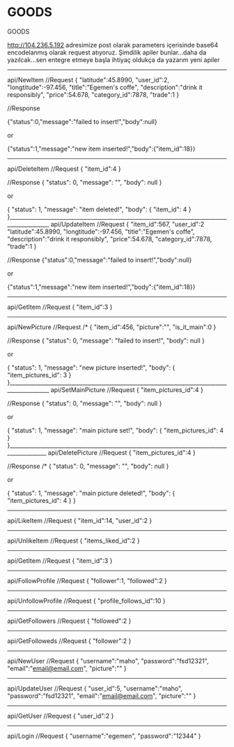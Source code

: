 # GOODS
GOODS

http://104.236.5.192 adresimize post olarak parameters içerisinde base64 encodelanmış olarak request atıyoruz. Şimdilik apiler bunlar...daha da yazılcak...sen entegre etmeye başla ihtiyaç oldukça da yazarım yeni apiler


_____________________________________________________________________________________________
api/NewItem
//Request
{
	"latitude":45.8990,
	"user_id":2,
	"longtitude":-97.456,
	"title":"Egemen's coffe",
	"description":"drink it responsibly",
	"price":54.678,
	"category_id":7878,
	"trade":1
}


//Response

{"status":0,"message":"failed to insert!","body":null}

or

{"status":1,"message":"new item inserted!","body":{"item_id":18}}


_____________________________________________________________________________________________
api/DeleteItem
//Request
{
"item_id":4
}

//Response
{
    "status": 0,
    "message": "<fail message>",
    "body": null
}

or

{
    "status": 1,
    "message": "item deleted!",
    "body": {
        "item_id": 4
    }
}_____________________________________________________________________________________________
api/UpdateItem
//Request
{
	"item_id":567,
	"user_id":2
	"latitude":45.8990,
	"longtitude":-97.456,
	"title":"Egemen's coffe",
	"description":"drink it responsibly",
	"price":54.678,
	"category_id":7878,
	"trade":1
}

//Response
{"status":0,"message":"failed to insert!","body":null}

or

{"status":1,"message":"new item inserted!","body":{"item_id":18}}
_____________________________________________________________________________________________
api/GetItem
//Request
{
	"item_id":3
}

_____________________________________________________________________________________________
api/NewPicture
//Request
/*
{
	"item_id":456,
	"picture":"<base64>",
	"is_it_main":0
}

//Response
{
    "status": 0,
    "message": "failed to insert!",
    "body": null
}

or

{
    "status": 1,
    "message": "new picture inserted!",
    "body": {
        "item_pictures_id": 3
    }
}_____________________________________________________________________________________________
api/SetMainPicture
//Request
{
"item_pictures_id":4
}

//Response
{
    "status": 0,
    "message": "<fail message>",
    "body": null
}

or

{
    "status": 1,
    "message": "main picture set!",
    "body": {
        "item_pictures_id": 4
    }
}____________________________________________________________________________________________
api/DeletePicture
//Request
{
"item_pictures_id":4
}

//Response
/*
{
    "status": 0,
    "message": "<fail message>",
    "body": null
}

or

{
    "status": 1,
    "message": "main picture deleted!",
    "body": {
        "item_pictures_id": 4
    }
}
_____________________________________________________________________________________________
api/LikeItem
//Request
{
	"item_id":14,
	"user_id":2
}
_____________________________________________________________________________________________
api/UnlikeItem
//Request
{
	"items_liked_id":2
}
_____________________________________________________________________________________________
api/GetItem
//Request
{
	"item_id":3
}
_____________________________________________________________________________________________
api/FollowProfile
//Request
{
	"follower":1,
	"followed":2
}
_____________________________________________________________________________________________
api/UnfollowProfile
//Request
{
	"profile_follows_id":10
}
_____________________________________________________________________________________________
api/GetFollowers
//Request
	{
		"followed":2
	}
_____________________________________________________________________________________________
api/GetFolloweds
//Request
	{
		"follower":2
	}
_________________________________________________________________________________________
api/NewUser
//Request
{
	"username":"maho",
	"password":"fsd12321",
	"email":"email@email.com",
	"picture":""
}
____________________________________________________________________________________________
api/UpdateUser
//Request
{
	"user_id":5,
	"username":"maho",
	"password":"fsd12321",
	"email":"email@email.com",
	"picture":""
}
_____________________________________________________________________________________________
api/GetUser
//Request
{
	"user_id":2
}
_____________________________________________________________________________________________
api/Login
//Request
{
	"username":"egemen",
	"password":"12344"
}
